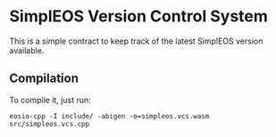# SimplEOS Version Control System
This is a simple contract to keep track of the latest SimplEOS version available.

## Compilation
To compile it, just run:

```
eosio-cpp -I include/ -abigen -o=simpleos.vcs.wasm src/simpleos.vcs.cpp
```
